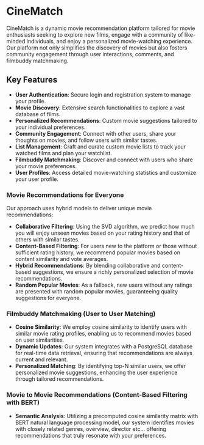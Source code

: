 # CineMatch 

CineMatch is a dynamic movie recommendation platform tailored for movie enthusiasts seeking to explore new films, engage with a community of like-minded individuals, and enjoy a personalized movie-watching experience. Our platform not only simplifies the discovery of movies but also fosters community engagement through user interactions, comments, and filmbuddy matchmaking.

## Key Features

- **User Authentication**: Secure login and registration system to manage your profile.
- **Movie Discovery**: Extensive search functionalities to explore a vast database of films.
- **Personalized Recommendations**: Custom movie suggestions tailored to your individual preferences.
- **Community Engagement**: Connect with other users, share your thoughts on movies, and follow users with similar tastes.
- **List Management**: Craft and curate custom movie lists to track your watched films and plan your watchlist.
- **Filmbuddy Matchmaking**: Discover and connect with users who share your movie preferences.
- **User Profiles**: Access detailed movie-watching statistics and customize your user profile.

### Movie Recommendations for Everyone

Our approach uses hybrid models to deliver unique movie recommendations:

- **Collaborative Filtering**: Using the SVD algorithm, we predict how much you will enjoy unseen movies based on your rating history and that of others with similar tastes.
- **Content-Based Filtering**: For users new to the platform or those without sufficient rating history, we recommend popular movies based on content similarity and vote averages.
- **Hybrid Recommendations**: By blending collaborative and content-based suggestions, we ensure a richly personalized selection of movie recommendations.
- **Random Popular Movies**: As a fallback, new users without any ratings are presented with random popular movies, guaranteeing quality suggestions for everyone.

### Filmbuddy Matchmaking (User to User Matching)

- **Cosine Similarity**: We employ cosine similarity to identify users with similar movie rating profiles, enabling us to recommend movies based on user similarities.
- **Dynamic Updates**: Our system integrates with a PostgreSQL database for real-time data retrieval, ensuring that recommendations are always current and relevant.
- **Personalized Matching**: By identifying top-N similar users, we offer personalized movie suggestions, enhancing the user experience through tailored recommendations.

### Movie to Movie Recommendations (Content-Based Filtering with BERT)

- **Semantic Analysis**: Utilizing a precomputed cosine similarity matrix with BERT natural language processing model, our system identifies movies with closely related genres, overview, director etc... offering recommendations that truly resonate with your preferences.
